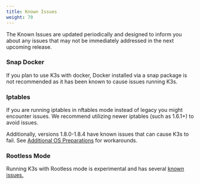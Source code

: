 ```yaml
---
title: Known Issues
weight: 70
---
```

The Known Issues are updated periodically and designed to inform you about any issues that may not be immediately addressed in the next upcoming release.

### Snap Docker

If you plan to use K3s with docker, Docker installed via a snap package is not recommended as it has been known to cause issues running K3s.

### Iptables

If you are running iptables in nftables mode instead of legacy you might encounter issues. We recommend utilizing newer iptables (such as 1.6.1+) to avoid issues. 

Additionally, versions 1.8.0-1.8.4 have known issues that can cause K3s to fail. See [Additional OS Preparations](../advanced/advanced.md#old-iptables-versions) for workarounds. 

### Rootless Mode

Running K3s with Rootless mode is experimental and has several [known issues.](../advanced/advanced.md#known-issues-with-rootless-mode)
